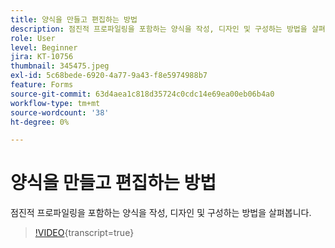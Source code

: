 ```yaml
---
title: 양식을 만들고 편집하는 방법
description: 점진적 프로파일링을 포함하는 양식을 작성, 디자인 및 구성하는 방법을 살펴봅니다.
role: User
level: Beginner
jira: KT-10756
thumbnail: 345475.jpeg
exl-id: 5c68bede-6920-4a77-9a43-f8e5974988b7
feature: Forms
source-git-commit: 63d4aea1c818d35724c0cdc14e69ea00eb06b4a0
workflow-type: tm+mt
source-wordcount: '38'
ht-degree: 0%

---
```


# 양식을 만들고 편집하는 방법

점진적 프로파일링을 포함하는 양식을 작성, 디자인 및 구성하는 방법을 살펴봅니다.

>[!VIDEO](https://video.tv.adobe.com/v/345475/?quality=12&learn=on){transcript=true}
